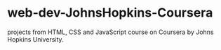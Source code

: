 # web-dev-JohnsHopkins-Coursera
projects from HTML, CSS and JavaScript course on Coursera by Johns Hopkins University. 
